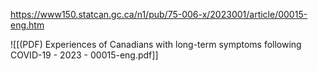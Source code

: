 
https://www150.statcan.gc.ca/n1/pub/75-006-x/2023001/article/00015-eng.htm

![[(PDF) Experiences of Canadians with long-term symptoms following COVID-19 - 2023 - 00015-eng.pdf]]
